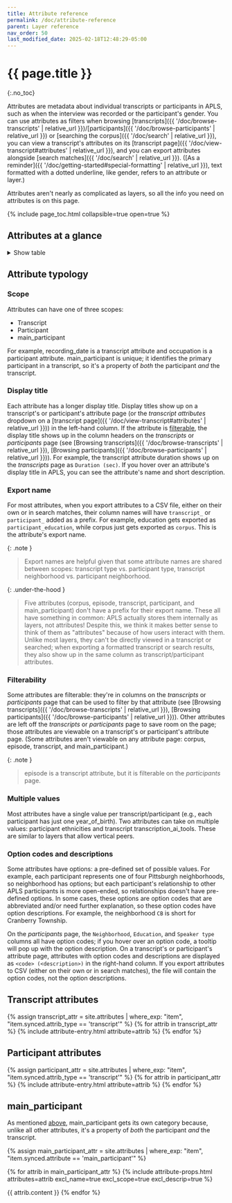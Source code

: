 ```yaml
---
title: Attribute reference
permalink: /doc/attribute-reference
parent: Layer reference
nav_order: 50
last_modified_date: 2025-02-18T12:48:29-05:00
---
```


# {{ page.title }}
{:.no_toc}

<span class="keyterm">Attributes</span> are metadata about individual <span class="keyterm">transcripts</span> or <span class="keyterm">participants</span> in APLS, such as when the interview was recorded or the participant's gender.
You can use attributes as filters when browsing [transcripts]({{ '/doc/browse-transcripts' | relative_url }})/[participants]({{ '/doc/browse-participants' | relative_url }}) or [searching the corpus]({{ '/doc/search' | relative_url }}), you can view a transcript's attributes on its [transcript page]({{ '/doc/view-transcript#attributes' | relative_url }}), and you can export attributes alongside [search matches]({{ '/doc/search' | relative_url }}).
([As a reminder]({{ '/doc/getting-started#special-formatting' | relative_url }}), text formatted with a dotted underline, like <span class="participant-attr">gender</span>, refers to an attribute or layer.)

Attributes aren't nearly as complicated as <span class="keyterm">layers</span>, so all the info you need on attributes is on this page.

{% include page_toc.html collapsible=true open=true %}


## Attributes at a glance

<!-- TODO: Sort by type reverse-alpha, then by name -->

<details>
  <summary class="text-delta">Show table</summary>
  {% include attribute-props.html attributes=site.attributes %}
</details>

## Attribute typology

### Scope

Attributes can have one of three scopes:

- Transcript
- Participant
- <span class="main_participant-attr">main_participant</span>

For example, <span class="transcript-attr">recording_date</span> is a transcript attribute and <span class="participant-attr">occupation</span> is a participant attribute.
<span class="main_participant-attr">main_participant</span> is unique; 
it identifies the primary participant in a transcript, so it's a property of _both_ the participant _and_ the transcript.


### Display title

Each attribute has a longer display title.
Display titles show up on a transcript's or participant's attribute page (or the _transcript attributes_ dropdown on a [transcript page]({{ '/doc/view-transcript#attributes' | relative_url }})) in the left-hand column.
If the attribute is [filterable](#filterability), the display title shows up in the column headers on the _transcripts_ or _participants_ page (see [Browsing transcripts]({{ '/doc/browse-transcripts' | relative_url }}), [Browsing participants]({{ '/doc/browse-participants' | relative_url }})).
For example, the transcript attribute <span class="transcript-attr">duration</span> shows up on the _transcripts_ page as `Duration (sec)`.
If you hover over an attribute's display title in APLS, you can see the attribute's name and short description.


### Export name

For most attributes, when you export attributes to a CSV file, either on their own or in search matches, their column names will have `transcript_` or `participant_` added as a prefix.
For example, <span class="participant-attr">education</span> gets exported as `participant_education`, while <span class="transcript-attr">corpus</span> just gets exported as `corpus`.
This is the attribute's <span class="keyterm">export name</span>.

{: .note }
> Export names are helpful given that some attribute names are shared between scopes: transcript <span class="transcript-attr">type</span> vs. participant <span class="participant-attr">type</span>, transcript <span class="transcript-attr">neighborhood</span> vs. participant <span class="participant-attr">neighborhood</span>.

{: .under-the-hood }
> Five attributes (<span class="transcript-attr">corpus</span>, <span class="transcript-attr">episode</span>, <span class="transcript-attr">transcript</span>, <span class="participant-attr">participant</span>, and <span class="main_participant-attr">main_participant</span>) don't have a prefix for their export name.
> These all have something in common: APLS actually stores them internally as layers, not attributes!
> Despite this, we think it makes better sense to think of them as "attributes" because of how users interact with them.
> Unlike most layers, they can't be directly viewed in a transcript or searched;
> when exporting a formatted transcript or search results, they also show up in the same column as transcript/participant attributes.


### Filterability

Some attributes are <span class="keyterm">filterable</span>: they're in columns on the _transcripts_ or _participants_ page that can be used to filter by that attribute (see [Browsing transcripts]({{ '/doc/browse-transcripts' | relative_url }}), [Browsing participants]({{ '/doc/browse-participants' | relative_url }})).
Other attributes are left off the _transcripts_ or _participants_ page to save room on the page;
those attributes are viewable on a transcript's or participant's attribute page.
(Some attributes aren't viewable on any attribute page: <span class="transcript-attr">corpus</span>, <span class="transcript-attr">episode</span>, <span class="transcript-attr">transcript</span>, and <span class="main_participant-attr">main_participant</span>.)

{: .note }
> <span class="transcript-attr">episode</span> is a transcript attribute, but it is filterable on the _participants_ page.


### Multiple values

Most attributes have a single value per transcript/participant (e.g., each participant has just one <span class="participant-attr">year_of_birth</span>).
Two attributes can take on multiple values: participant <span class="participant-attr">ethnicities</span> and transcript <span class="transcript-attr">transcription_ai_tools</span>.
These are similar to layers that allow <span class="keyterm">vertical peers</span>.

<!-- https://apls.pitt.edu/labbcat/participantsExport: Values are all in the same cell, separated by newlines. /assets/screengrab/attributes-multiselect-export.png -->
<!-- Search matches: export_includeCounts just like with horizontal/vertical peers  -->


### Option codes and descriptions

Some attributes have <span class="keyterm">options</span>: a pre-defined set of possible values.
For example, each participant represents one of four Pittsburgh neighborhoods, so <span class="participant-attr">neighborhood</span> has options;
but each participant's relationship to other APLS participants is more open-ended, so <span class="participant-attr">relationships</span> doesn't have pre-defined options.
In some cases, these options are <span class="keyterm">option codes</span> that are abbreviated and/or need further explanation, so these option codes have <span class="keyterm">option descriptions</span>.
For example, the <span class="participant-attr">neighborhood</span> `CB` is short for Cranberry Township.

On the _participants_ page, the `Neighborhood`, `Education`, and `Speaker type` columns all have option codes;
if you hover over an option code, a tooltip will pop up with the option description.
On a transcript's or participant's attribute page, attributes with option codes and descriptions are displayed as `<code> (<description>)` in the right-hand column.
If you export attributes to CSV (either on their own or in search matches), the file will contain the option codes, not the option descriptions.


## Transcript attributes

{% assign transcript_attr = site.attributes | where_exp: "item", "item.synced.attrib_type == 'transcript'" %}
{% for attrib in transcript_attr %}
  {% include attribute-entry.html attribute=attrib %}
{% endfor %}


## Participant attributes

{% assign participant_attr = site.attributes | where_exp: "item", "item.synced.attrib_type == 'transcript'" %}
{% for attrib in participant_attr %}
  {% include attribute-entry.html attribute=attrib %}
{% endfor %}


## <span class="main_participant-attr">main_participant</span>

As mentioned [above](#scope), <span class="main_participant-attr">main_participant</span> gets its own category because, unlike all other attributes, it's a property of _both_ the participant _and_ the transcript.

{% assign main_participant_attr = site.attributes | where_exp: "item", "item.synced.attribute == 'main_participant'" %}

{% for attrib in main_participant_attr %}
  {% include attribute-props.html attributes=attrib excl_name=true excl_scope=true excl_descrip=true %}

  {{ attrib.content }}
{% endfor %}


